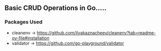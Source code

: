 ## Basic CRUD Operations in Go.....

### Packages Used 
- cleanenv -> https://github.com/ilyakaznacheev/cleanenv?tab=readme-ov-file#installation
- validator -> https://github.com/go-playground/validator